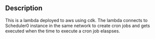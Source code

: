## Description 

This is a lambda deployed to aws using cdk. The lambda connects to Scheduler0 instance in the same network to create cron jobs and gets executed when the time to execute a cron  job elaspses.
